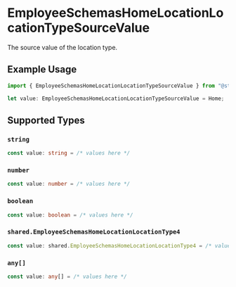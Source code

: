 # EmployeeSchemasHomeLocationLocationTypeSourceValue

The source value of the location type.

## Example Usage

```typescript
import { EmployeeSchemasHomeLocationLocationTypeSourceValue } from "@stackone/stackone-client-ts/sdk/models/shared";

let value: EmployeeSchemasHomeLocationLocationTypeSourceValue = Home;
```

## Supported Types

### `string`

```typescript
const value: string = /* values here */
```

### `number`

```typescript
const value: number = /* values here */
```

### `boolean`

```typescript
const value: boolean = /* values here */
```

### `shared.EmployeeSchemasHomeLocationLocationType4`

```typescript
const value: shared.EmployeeSchemasHomeLocationLocationType4 = /* values here */
```

### `any[]`

```typescript
const value: any[] = /* values here */
```

